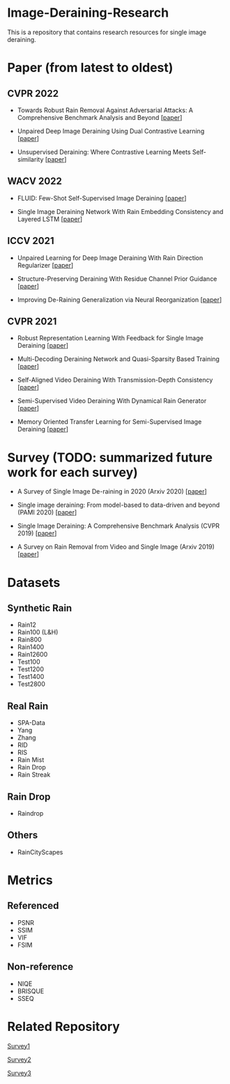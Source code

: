 # Image-Deraining-Research
This is a repository that contains research resources for single image deraining.

# Paper (from latest to oldest)

## CVPR 2022
* Towards Robust Rain Removal Against Adversarial Attacks: A Comprehensive Benchmark Analysis and Beyond [[paper](https://arxiv.org/pdf/2203.16931.pdf)]

* Unpaired Deep Image Deraining Using Dual Contrastive Learning  [[paper](https://arxiv.org/pdf/2109.02973.pdf)]

* Unsupervised Deraining: Where Contrastive Learning Meets Self-similarity [[paper](https://arxiv.org/pdf/2203.11509.pdf)]

## WACV 2022
* FLUID: Few-Shot Self-Supervised Image Deraining [[paper](https://openaccess.thecvf.com/content/WACV2022/papers/Nandan_FLUID_Few-Shot_Self-Supervised_Image_Deraining_WACV_2022_paper.pdf)]

* Single Image Deraining Network With Rain Embedding Consistency and Layered LSTM [[paper](https://openaccess.thecvf.com/content/WACV2022/papers/Li_Single_Image_Deraining_Network_With_Rain_Embedding_Consistency_and_Layered_WACV_2022_paper.pdf)]

## ICCV 2021
* Unpaired Learning for Deep Image Deraining With Rain Direction Regularizer [[paper](https://openaccess.thecvf.com/content/ICCV2021/papers/Liu_Unpaired_Learning_for_Deep_Image_Deraining_With_Rain_Direction_Regularizer_ICCV_2021_paper.pdf)]

* Structure-Preserving Deraining With Residue Channel Prior Guidance [[paper](https://openaccess.thecvf.com/content/ICCV2021/papers/Yi_Structure-Preserving_Deraining_With_Residue_Channel_Prior_Guidance_ICCV_2021_paper.pdf)]

* Improving De-Raining Generalization via Neural Reorganization [[paper](https://openaccess.thecvf.com/content/ICCV2021/papers/Xiao_Improving_De-Raining_Generalization_via_Neural_Reorganization_ICCV_2021_paper.pdf)]

## CVPR 2021
* Robust Representation Learning With Feedback for Single Image Deraining [[paper](https://openaccess.thecvf.com/content/CVPR2021/papers/Chen_Robust_Representation_Learning_With_Feedback_for_Single_Image_Deraining_CVPR_2021_paper.pdf)]

* Multi-Decoding Deraining Network and Quasi-Sparsity Based Training [[paper](https://openaccess.thecvf.com/content/CVPR2021/papers/Wang_Multi-Decoding_Deraining_Network_and_Quasi-Sparsity_Based_Training_CVPR_2021_paper.pdf)]

* Self-Aligned Video Deraining With Transmission-Depth Consistency [[paper](https://openaccess.thecvf.com/content/CVPR2021/papers/Yan_Self-Aligned_Video_Deraining_With_Transmission-Depth_Consistency_CVPR_2021_paper.pdf)]

* Semi-Supervised Video Deraining With Dynamical Rain Generator [[paper](https://openaccess.thecvf.com/content/CVPR2021/papers/Yue_Semi-Supervised_Video_Deraining_With_Dynamical_Rain_Generator_CVPR_2021_paper.pdf)]

* Memory Oriented Transfer Learning for Semi-Supervised Image Deraining [[paper](https://openaccess.thecvf.com/content/CVPR2021/papers/Huang_Memory_Oriented_Transfer_Learning_for_Semi-Supervised_Image_Deraining_CVPR_2021_paper.pdf)]


# Survey (TODO: summarized future work for each survey)
* A Survey of Single Image De-raining in 2020 (Arxiv 2020) [[paper](https://www.researchgate.net/profile/Hasal-Fernando/publication/351657582_A_Survey_of_Single_Image_De-raining_in_2020/links/612bb9082b40ec7d8bd0255d/A-Survey-of-Single-Image-De-raining-in-2020.pdf)]

* Single image deraining: From model-based to data-driven and beyond (PAMI 2020) [[paper](https://arxiv.org/pdf/1912.07150.pdf)]

* Single Image Deraining: A Comprehensive Benchmark Analysis (CVPR 2019) [[paper](https://openaccess.thecvf.com/content_CVPR_2019/papers/Li_Single_Image_Deraining_A_Comprehensive_Benchmark_Analysis_CVPR_2019_paper.pdf)]

* A Survey on Rain Removal from Video and Single Image (Arxiv 2019) [[paper](https://arxiv.org/pdf/1909.08326.pdf)]


# Datasets
## Synthetic Rain
* Rain12
* Rain100 (L&H)
* Rain800
* Rain1400
* Rain12600
* Test100
* Test1200
* Test1400
* Test2800

## Real Rain
* SPA-Data
* Yang 
* Zhang
* RID
* RIS
* Rain Mist
* Rain Drop
* Rain Streak

## Rain Drop
* Raindrop

## Others
* RainCityScapes

# Metrics
## Referenced
* PSNR
* SSIM
* VIF
* FSIM

## Non-reference
* NIQE
* BRISQUE
* SSEQ

# Related Repository

[Survey1](https://github.com/hongwang01/Video-and-Single-Image-Deraining)

[Survey2](https://github.com/panda-lab/Single-Image-Deraining)

[Survey3](https://github.com/nnUyi/DerainZoo)


